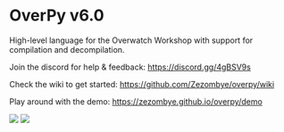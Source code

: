 # OverPy v6.0
High-level language for the Overwatch Workshop with support for compilation and decompilation.

Join the discord for help & feedback: https://discord.gg/4gBSV9s

Check the wiki to get started: https://github.com/Zezombye/overpy/wiki

Play around with the demo: https://zezombye.github.io/overpy/demo

![](https://camo.githubusercontent.com/97d5c1fbe8ef768b61f98567a378ed3f6465c1a5/68747470733a2f2f692e696d6775722e636f6d2f6a775759386d772e706e67)
![](https://camo.githubusercontent.com/51bfacf4916bbab4be48d23fa21bcb7628a1c175/68747470733a2f2f692e696d6775722e636f6d2f51515975574e662e706e67)
